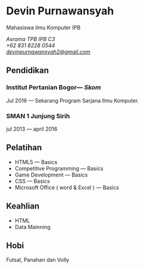 # Devin Purnawansyah
Mahasiswa ilmu Komputer IPB

*Asrama TPB IPB C3* \
*+62 831 8228 0544* \
*devinpurnawansyah2@gmail.com*
## Pendidikan
### Institut Pertanian Bogor— *Skom*
Jul 2016 — Sekarang Program Sarjana Ilmu Komputer.
### SMAN 1 Junjung Sirih 
jul 2013 — april 2016
## Pelatihan
* HTML5 — Basics
* Competitive Programming — Basics
* Game Development — Basics
* CSS — Basics
* Microsoft Office ( word & Excel ) — Basics
## Keahlian
* HTML
* Data Mainning
## Hobi
Futsal, Panahan dan Volly



